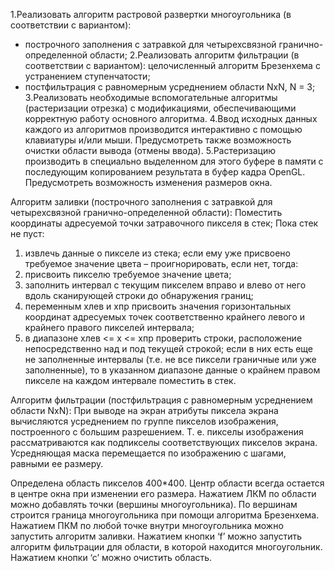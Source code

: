 1.Реализовать алгоритм растровой развертки многоугольника (в соответствии с
вариантом):
- построчного заполнения с затравкой для четырехсвязной гранично-определенной области;
2.Реализовать алгоритм фильтрации (в соответствии с вариантом):
целочисленный алгоритм Брезенхема с устранением ступенчатости;
- постфильтрация с равномерным усреднением области NхN, N = 3;
3.Реализовать необходимые вспомогательные алгоритмы (растеризации отрезка) с
модификациями, обеспечивающими корректную работу основного алгоритма.
4.Ввод исходных данных каждого из алгоритмов производится интерактивно с
помощью клавиатуры и/или мыши. Предусмотреть также возможность очистки
области вывода (отмены ввода).
5.Растеризацию производить в специально выделенном для этого буфере в памяти с
последующим копированием результата в буфер кадра OpenGL. Предусмотреть
возможность изменения размеров окна.


Алгоритм заливки (построчного заполнения с затравкой для четырехсвязной гранично-определенной области):
Поместить координаты адресуемой точки затравочного пикселя в стек;
Пока стек не пуст:
1) извлечь данные о пикселе из стека; если ему уже присвоено требуемое значение цвета – проигнорировать, если нет, тогда:
2) присвоить пикселю требуемое значение цвета;
3) заполнить интервал с текущим пикселем вправо и влево от него вдоль сканирующей строки до обнаружения границ;
4) переменным хлев и хпр присвоить значения горизонтальных координат адресуемых точек соответственно крайнего левого и крайнего правого пикселей интервала;
5) в диапазоне хлев <= х <= хпр проверить строки, расположение непосредственно над и под текущей строкой; если в них есть еще не заполненные интервалы (т.е. не все пиксели граничные или уже заполненные), то в указанном диапазоне данные о крайнем правом пикселе на каждом интервале поместить в стек.

Алгоритм фильтрации (постфильтрация с равномерным усреднением области NхN):
При выводе на экран атрибуты пиксела экрана вычисляются усреднением по группе пикселов изображения, построенного с большим разрешением. 
Т. е. пикселы изображения рассматриваются как подпикселы соответствующих пикселов экрана. Усредняющая маска перемещается по изображению с шагами, равными ее размеру.


Определена область пикселов 400*400. Центр области всегда остается в центре окна при изменении его размера. Нажатием ЛКМ по области можно добавлять точки (вершины многоугольника). По вершинам строится граница многоугольника при помощи алгоритма Брезенхема. Нажатием ПКМ по любой точке внутри многоугольника можно запустить алгоритм заливки. Нажатием кнопки ‘f’ можно запустить алгоритм фильтрации для области, в которой находится многоугольник. Нажатием кнопки ‘с’ можно очистить область.

